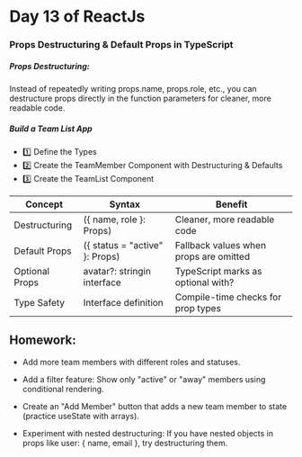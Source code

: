 # Day 13 of ReactJs
### Props Destructuring & Default Props in TypeScript

##### Props Destructuring:
Instead of repeatedly writing props.name, props.role, etc., you can destructure props directly in the function parameters for cleaner, more readable code.

##### Build a Team List App
- 1️⃣ Define the Types
- 2️⃣ Create the TeamMember Component with Destructuring & Defaults
- 3️⃣ Create the TeamList Component


| Concept        | Syntax                         | Benefit                                |
| -------------- | ------------------------------ | -------------------------------------- |
| Destructuring  | ({ name, role }: Props)        | Cleaner, more readable code            |
| Default Props  | ({ status = "active" }: Props) | Fallback values when props are omitted |
| Optional Props | avatar?: stringin interface    | TypeScript marks as optional with?     |
| Type Safety    | Interface definition           | Compile-time checks for prop types     |


##  Homework:
- Add more team members with different roles and statuses.

- Add a filter feature: Show only "active" or "away" members using conditional rendering.

- Create an "Add Member" button that adds a new team member to state (practice useState with arrays).

- Experiment with nested destructuring: If you have nested objects in props like user: { name, email }, try destructuring them.
